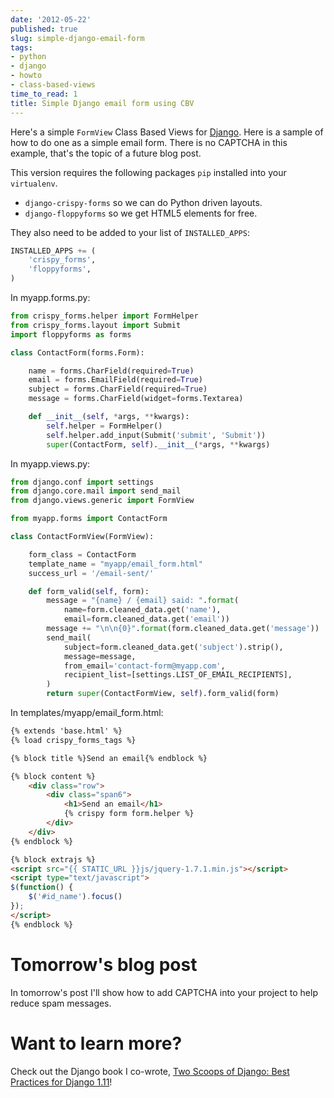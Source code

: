 ```yaml
---
date: '2012-05-22'
published: true
slug: simple-django-email-form
tags:
- python
- django
- howto
- class-based-views
time_to_read: 1
title: Simple Django email form using CBV
---
```


Here's a simple `FormView` Class Based Views for
[Django](http://djangoproject.com). Here is a sample of how to do one as
a simple email form. There is no CAPTCHA in this example, that's the
topic of a future blog post.

This version requires the following packages `pip` installed into your
`virtualenv`.

-   `django-crispy-forms` so we can do Python driven layouts.
-   `django-floppyforms` so we get HTML5 elements for free.

They also need to be added to your list of `INSTALLED_APPS`:

``` python
INSTALLED_APPS += (
    'crispy_forms',
    'floppyforms',        
)
```

In myapp.forms.py:

``` python
from crispy_forms.helper import FormHelper
from crispy_forms.layout import Submit
import floppyforms as forms

class ContactForm(forms.Form):

    name = forms.CharField(required=True)
    email = forms.EmailField(required=True)
    subject = forms.CharField(required=True)
    message = forms.CharField(widget=forms.Textarea)

    def __init__(self, *args, **kwargs):
        self.helper = FormHelper()
        self.helper.add_input(Submit('submit', 'Submit'))
        super(ContactForm, self).__init__(*args, **kwargs)
```

In myapp.views.py:

``` python
from django.conf import settings
from django.core.mail import send_mail
from django.views.generic import FormView

from myapp.forms import ContactForm

class ContactFormView(FormView):

    form_class = ContactForm
    template_name = "myapp/email_form.html"
    success_url = '/email-sent/'

    def form_valid(self, form):
        message = "{name} / {email} said: ".format(
            name=form.cleaned_data.get('name'),
            email=form.cleaned_data.get('email'))
        message += "\n\n{0}".format(form.cleaned_data.get('message'))
        send_mail(
            subject=form.cleaned_data.get('subject').strip(),
            message=message,
            from_email='contact-form@myapp.com',
            recipient_list=[settings.LIST_OF_EMAIL_RECIPIENTS],
        )
        return super(ContactFormView, self).form_valid(form)
```

In templates/myapp/email_form.html:

``` html
{% extends 'base.html' %}
{% load crispy_forms_tags %}

{% block title %}Send an email{% endblock %}

{% block content %}
    <div class="row">
        <div class="span6">
            <h1>Send an email</h1>
            {% crispy form form.helper %}
        </div>
    </div>
{% endblock %}

{% block extrajs %}
<script src="{{ STATIC_URL }}js/jquery-1.7.1.min.js"></script>
<script type="text/javascript">
$(function() {
    $('#id_name').focus()
});
</script>
{% endblock %}
```

Tomorrow's blog post
=====================

In tomorrow's post I'll show how to add CAPTCHA into your project to
help reduce spam messages.

Want to learn more?
===================

Check out the Django book I co-wrote, [Two Scoops of Django: Best
Practices for Django
1.11](http://twoscoopspress.org/products/two-scoops-of-django-1-11)!
